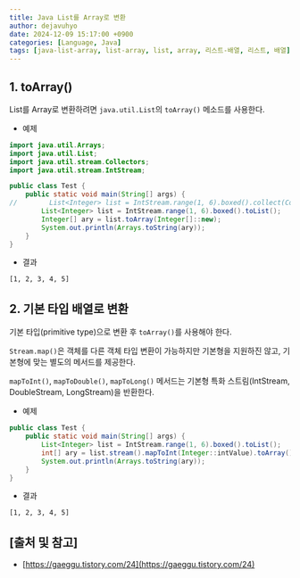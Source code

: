 ```yaml
---
title: Java List를 Array로 변환
author: dejavuhyo
date: 2024-12-09 15:17:00 +0900
categories: [Language, Java]
tags: [java-list-array, list-array, list, array, 리스트-배열, 리스트, 배열]
---
```


## 1. toArray()
List를 Array로 변환하려면 `java.util.List`의 `toArray()` 메소드를 사용한다.

* 예제

```java
import java.util.Arrays;
import java.util.List;
import java.util.stream.Collectors;
import java.util.stream.IntStream;

public class Test {
    public static void main(String[] args) {
//        List<Integer> list = IntStream.range(1, 6).boxed().collect(Collectors.toList());
        List<Integer> list = IntStream.range(1, 6).boxed().toList();
        Integer[] ary = list.toArray(Integer[]::new);
        System.out.println(Arrays.toString(ary));
    }
}
```

* 결과

```text
[1, 2, 3, 4, 5]
```

## 2. 기본 타입 배열로 변환
기본 타입(primitive type)으로 변환 후 `toArray()`를 사용해야 한다.

`Stream.map()`은 객체를 다른 객체 타입 변환이 가능하지만 기본형을 지원하진 않고, 기본형에 맞는 별도의 메서드를 제공한다.

`mapToInt()`, `mapToDouble()`, `mapToLong()` 메서드는 기본형 특화 스트림(IntStream, DoubleStream, LongStream)을 반환한다.

* 예제

```java
public class Test {
    public static void main(String[] args) {
        List<Integer> list = IntStream.range(1, 6).boxed().toList();
        int[] ary = list.stream().mapToInt(Integer::intValue).toArray();
        System.out.println(Arrays.toString(ary));
    }
}
```

* 결과

```text
[1, 2, 3, 4, 5]
```

## [출처 및 참고]
* [https://gaeggu.tistory.com/24](https://gaeggu.tistory.com/24)
